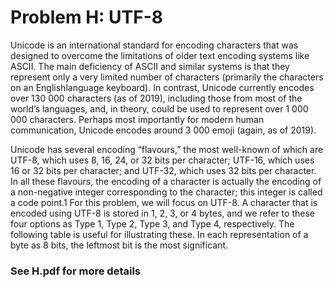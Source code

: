 # Problem H: UTF-8
Unicode is an international standard for encoding characters that was designed to overcome the limitations of older text
encoding systems like ASCII. The main deficiency of ASCII and similar systems is that they represent only a very limited
number of characters (primarily the characters on an Englishlanguage keyboard). In contrast, Unicode currently encodes
over 130 000 characters (as of 2019), including those from most of the world’s languages, and, in theory, could be used to represent
over 1 000 000 characters. Perhaps most importantly for modern human communication, Unicode encodes around 3 000 emoji (again, as of 2019).

Unicode has several encoding “flavours,” the most well-known of which are UTF-8, which uses 8, 16,
24, or 32 bits per character; UTF-16, which uses 16 or 32 bits per character; and UTF-32, which uses
32 bits per character. In all these flavours, the encoding of a character is actually the encoding of a
non-negative integer corresponding to the character; this integer is called a code point.1
For this problem, we will focus on UTF-8. A character that is encoded using UTF-8 is stored in 1, 2,
3, or 4 bytes, and we refer to these four options as Type 1, Type 2, Type 3, and Type 4, respectively.
The following table is useful for illustrating these. In each representation of a byte as 8 bits, the
leftmost bit is the most significant.

### See H.pdf for more details
